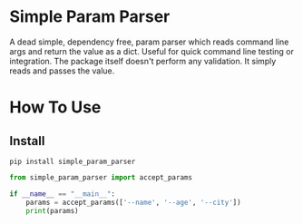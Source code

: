 # Simple Param Parser
A dead simple, dependency free, param parser which reads command line args and return the value as a dict. Useful for quick
command line testing or integration. The package itself doesn't perform any validation. It simply reads and passes the value.

# How To Use

## Install

`pip install simple_param_parser`

```python
from simple_param_parser import accept_params

if __name__ == "__main__":
    params = accept_params(['--name', '--age', '--city'])
    print(params)

```